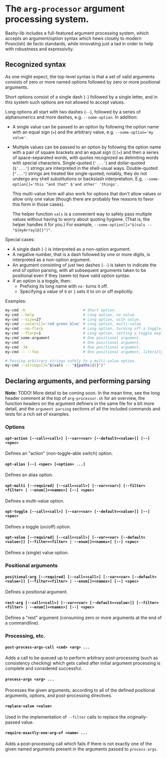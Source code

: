 The `arg-processor` argument processing system.
===============================================

Bashy-lib includes a full-featured argument processing system, which accepts an
argument/option syntax which hews closely to modern Posix(ish) de facto
standards, while innovating just a tad in order to help with robustness and
expressivity.

## Recognized syntax

As one might expect, the top-level syntax is that a set of valid arguments
consists of zero or more named options followed by zero or more positional
arguments.

Short options consist of a single dash (`-`) followed by a single letter, and in
this system such options are not allowed to accept values.

Long options all start with two dashes (`--`), followed by a series of
alphanumerics and more dashes, e.g. `--some-option`. In addition:

* A single value can be passed to an option by following the option name
  with an equal sign (`=`) and the arbitrary value, e.g. `--some-option='my
  value'`.

* Multiple values can be passed to an option by following the option name with
  a pair of square brackets and an equal sign (`[]=`) and then a series of
  space-separated words, with quotes recognized as delimiting words with
  special characters. Single-quoted (`'...'`) and dollar-quoted (`$'...'`)
  strings are interpreted in the shell-usual ways. Double-quoted (`"..."`)
  strings are treated like single-quoted; notably, they do not undergo any shell
  substitutions or backslash interpretation. E.g. `--some-option[]='this
  "and that" $'and other' 'things'`.

  This multi-value form will also work for options that don't allow values or
  allow only one value (though there are probably few reasons to favor this form
  in those cases).

  The helper function `vals` is a convenient way to safely pass multiple values
  without having to worry about quoting hygiene. (That is, the helper handles it
  for you.) For example, `--some-option[]="$(vals -- "${myArray[@]}")"`.

Special cases:
* A single dash (`-`) is interpreted as a non-option argument.
* A negative number, that is a dash followed by one or more digits, is
  interpreted as a non-option argument.
* An argument consisting of just two dashes (`--`) is taken to indicate the
  end of _option_ parsing, with all subsequent arguments taken to be positional
  even if they (seem to) have valid option syntax.
* If an option is a toggle, then:
  * Prefixing its long name with `no-` turns it off.
  * Specifying a value of `0` or `1` sets it to on or off explicitly.

Examples:

```bash
my-cmd -h                          # Short option.
my-cmd --help                      # Long option, no value.
my-cmd --size=27                   # Long option, with value.
my-cmd --colors[]='red green blue' # Long option, multi-value.
my-cmd --no-florp                  # Long option, turning off a toggle.
my-cmd --florp=1                   # Long option, setting a toggle explicitly.
my-cmd some-argument               # One positional argument.
my-cmd -                           # One positional argument.
my-cmd -34                         # One positional argument.
my-cmd -- --foo                    # One positional argument, literally `--foo`.

# Passing arbitrary strings safely to a multi-value option.
my-cmd --strings[]="$(vals -- "${paths[@]}")"
```

## Declaring arguments, and performing parsing

**Note:** TODO! More detail to be coming soon. In the mean time, see the long
header comment at the top of `arg-processor.sh` for an overview, the function
headers on the argument definers in the same file for a bit more detail, and the
`argument parsing` sections of all the included commands and tests for a rich
set of examples.

### Options

#### `opt-action [--call=<call>] [--var=<var> [--default=<value>]] [--] <spec>`

Defines an "action" (non-toggle-able switch) option.

#### `opt-alias [--] <spec> [<option> ...]`

Defines an alias option.

#### `opt-multi [--required] [--call=<call>] [--var=<var>] [--filter=<filter> | --enum[]=<names>] [--] <spec>`

Defines a multi-value option.

#### `opt-toggle [--call=<call>] [--var=<var> [--default=<value>]] [--] <spec>`

Defines a toggle (on/off) option.

#### `opt-value [--required] [--call=<call>] [--var=<var> [--default=<value>]] [--filter=<filter> | --enum[]=<names>] [--] <spec>`

Defines a (single) value option.

### Positional arguments

#### `positional-arg [--required] [--call=<call>] [--var=<var> [--default=<value>]] [--filter=<filter> | --enum[]=<names>] [--] <spec>`

Defines a positional argument.

#### `rest-arg [--call=<call>] [--var=<var> [--default=<value>]] [--filter=<filter> | --enum[]=<names>] [--] <spec>`

Defines a "rest" argument (consuming zero or more arguments at the end of a
commandline).

### Processing, etc.

#### `post-process-args-call <cmd> <arg> ...`

Adds a call to be queued up to perform arbitrary post-processing (such as
consistency checking) which gets called after initial argument processing is
complete and considered successful.

#### `process-args <arg> ...`

Processes the given arguments, according to all of the defined positional
arguments, options, and post-processing directives.

#### `replace-value <value>`

Used in the implementation of `--filter` calls to replace the originally-passed
value.

#### `require-exactly-one-arg-of <name> ...`

Adds a post-processing call which fails if there is not exactly one of the
given named arguments present in the arguments passed to `process-args`.
